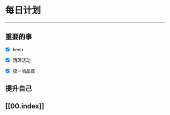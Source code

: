 
# 每日计划
---
## 重要的事

- [x]  keep
- [x]  清理活动
- [x] 摸一哈晶蝶




## 提升自己

  



## [[00.index]]










